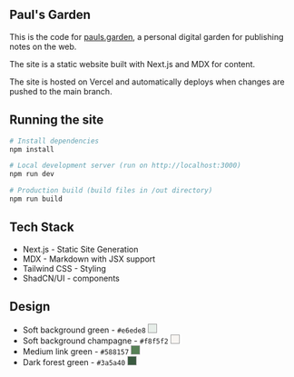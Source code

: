 ## Paul's Garden

This is the code for [pauls.garden](https://pauls.garden), a personal digital garden for publishing notes on the web.

The site is a static website built with Next.js and MDX for content. 

The site is hosted on Vercel and automatically deploys when changes are pushed to the main branch.

## Running the site 

```bash
# Install dependencies 
npm install

# Local development server (run on http://localhost:3000)
npm run dev 

# Production build (build files in /out directory)
npm run build

```

## Tech Stack

- Next.js - Static Site Generation
- MDX - Markdown with JSX support
- Tailwind CSS - Styling
- ShadCN/UI - components

## Design

- Soft background green - `#e6ede8` <span style="display: inline-block; width: 1em; height: 1em; background: #e6ede8; border: 1px solid #999;"></span>
- Soft background champagne - `#f8f5f2` <span style="display: inline-block; width: 1em; height: 1em; background: #f8f5f2; border: 1px solid #999;"></span>
- Medium link green - `#588157` <span style="display: inline-block; width: 1em; height: 1em; background: #588157; border: 1px solid #999;"></span>
- Dark forest green - `#3a5a40` <span style="display: inline-block; width: 1em; height: 1em; background: #3a5a40; border: 1px solid #999;"></span>